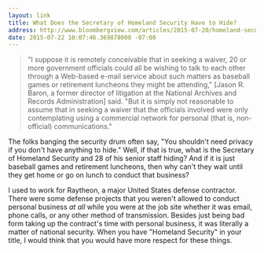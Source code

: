 ```yaml
---
layout: link
title: What Does the Secretary of Homeland Security Have to Hide?
address: http://www.bloombergview.com/articles/2015-07-20/homeland-security-leaders-bent-rules-on-private-e-mail
date: 2015-07-22 10:07:46.369878000 -07:00
---
```


> "I suppose it is remotely conceivable that in seeking a waiver, 20 or more government officials could all be wishing to talk to each other through a Web-based e-mail service about such matters as baseball games or retirement luncheons they might be attending," [Jason R. Baron, a former director of litigation at the National Archives and Records Administration] said. "But it is simply not reasonable to assume that in seeking a waiver that the officials involved were only contemplating using a commercial network for personal (that is, non-official) communications."

The folks banging the security drum often say, "You shouldn't need privacy if you don't have anything to hide." Well, if that is true, what is the Secretary of Homeland Security and 28 of his senior staff hiding? And if it is just baseball games and retirement luncheons, then why can't they wait until they get home or go on lunch to conduct that business?

I used to work for Raytheon, a major United States defense contractor. There were some defense projects that you weren't allowed to conduct personal business *at all* while you were at the job site whether it was email, phone calls, or any other method of transmission. Besides just being bad form taking up the contract's time with personal business, it was literally a matter of national security. When you have "Homeland Security" in your title, I would think that you would have more respect for these things.
